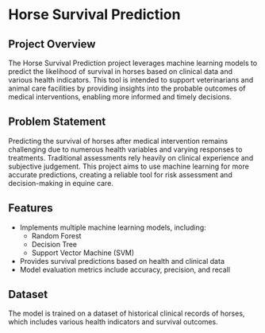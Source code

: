 # Horse Survival Prediction

## Project Overview
The Horse Survival Prediction project leverages machine learning models to predict the likelihood of survival in horses based on clinical data and various health indicators. This tool is intended to support veterinarians and animal care facilities by providing insights into the probable outcomes of medical interventions, enabling more informed and timely decisions.

## Problem Statement
Predicting the survival of horses after medical intervention remains challenging due to numerous health variables and varying responses to treatments. Traditional assessments rely heavily on clinical experience and subjective judgement. This project aims to use machine learning for more accurate predictions, creating a reliable tool for risk assessment and decision-making in equine care.

## Features
- Implements multiple machine learning models, including:
  - Random Forest
  - Decision Tree
  - Support Vector Machine (SVM)
- Provides survival predictions based on health and clinical data
- Model evaluation metrics include accuracy, precision, and recall

## Dataset
The model is trained on a dataset of historical clinical records of horses, which includes various health indicators and survival outcomes. 

